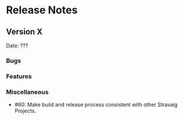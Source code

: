 # Release Notes

## Version X

Date: ???

### Bugs

### Features

### Miscellaneous

* #60: Make build and release process consistent with other Stravaig Projects.